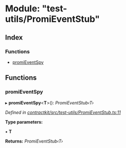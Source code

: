 # Module: "test-utils/PromiEventStub"

## Index

### Functions

* [promiEventSpy](_test_utils_promieventstub_.md#promieventspy)

## Functions

###  promiEventSpy

▸ **promiEventSpy**<**T**>(): *PromiEventStub‹T›*

*Defined in [contractkit/src/test-utils/PromiEventStub.ts:11](https://github.com/celo-org/celo-monorepo/blob/master/packages/sdk/contractkit/src/test-utils/PromiEventStub.ts#L11)*

**Type parameters:**

▪ **T**

**Returns:** *PromiEventStub‹T›*
